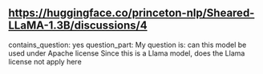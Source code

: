 ## https://huggingface.co/princeton-nlp/Sheared-LLaMA-1.3B/discussions/4

contains_question: yes
question_part: My question is: can this model be used under Apache license Since this is a Llama model, does the Llama license not apply here